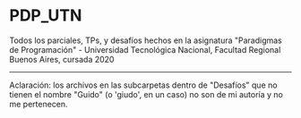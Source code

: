 # PDP_UTN
Todos los parciales, TPs, y desafíos hechos en la asignatura "Paradigmas de Programación" - Universidad Tecnológica Nacional, Facultad Regional Buenos Aires, cursada 2020

<hr>

Aclaración: los archivos en las subcarpetas dentro de "Desafíos" que no tienen el nombre "Guido" (o 'giudo', en un caso) no son de mi autoría y no me pertenecen.
